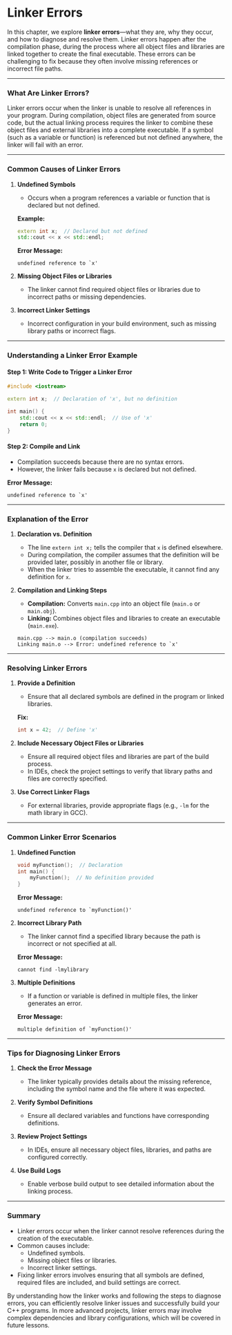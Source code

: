# Linker Errors

In this chapter, we explore **linker errors**—what they are, why they occur, and how to diagnose and resolve them. Linker errors happen after the compilation phase, during the process where all object files and libraries are linked together to create the final executable. These errors can be challenging to fix because they often involve missing references or incorrect file paths.

---

### **What Are Linker Errors?**

Linker errors occur when the linker is unable to resolve all references in your program. During compilation, object files are generated from source code, but the actual linking process requires the linker to combine these object files and external libraries into a complete executable. If a symbol (such as a variable or function) is referenced but not defined anywhere, the linker will fail with an error.

---

### **Common Causes of Linker Errors**

1. **Undefined Symbols**
   - Occurs when a program references a variable or function that is declared but not defined.

   **Example:**
   ```cpp
   extern int x;  // Declared but not defined
   std::cout << x << std::endl;
   ```
   **Error Message:**
   ```
   undefined reference to `x'
   ```

2. **Missing Object Files or Libraries**
   - The linker cannot find required object files or libraries due to incorrect paths or missing dependencies.

3. **Incorrect Linker Settings**
   - Incorrect configuration in your build environment, such as missing library paths or incorrect flags.

---

### **Understanding a Linker Error Example**

#### **Step 1: Write Code to Trigger a Linker Error**
```cpp
#include <iostream>

extern int x;  // Declaration of 'x', but no definition

int main() {
    std::cout << x << std::endl;  // Use of 'x'
    return 0;
}
```

#### **Step 2: Compile and Link**
- Compilation succeeds because there are no syntax errors.
- However, the linker fails because `x` is declared but not defined.

**Error Message:**
```
undefined reference to `x'
```

---

### **Explanation of the Error**

1. **Declaration vs. Definition**
   - The line `extern int x;` tells the compiler that `x` is defined elsewhere.
   - During compilation, the compiler assumes that the definition will be provided later, possibly in another file or library.
   - When the linker tries to assemble the executable, it cannot find any definition for `x`.

2. **Compilation and Linking Steps**
   - **Compilation:** Converts `main.cpp` into an object file (`main.o` or `main.obj`).
   - **Linking:** Combines object files and libraries to create an executable (`main.exe`).

   ```
   main.cpp --> main.o (compilation succeeds)
   Linking main.o --> Error: undefined reference to `x'
   ```

---

### **Resolving Linker Errors**

1. **Provide a Definition**
   - Ensure that all declared symbols are defined in the program or linked libraries.

   **Fix:**
   ```cpp
   int x = 42;  // Define 'x'
   ```

2. **Include Necessary Object Files or Libraries**
   - Ensure all required object files and libraries are part of the build process.
   - In IDEs, check the project settings to verify that library paths and files are correctly specified.

3. **Use Correct Linker Flags**
   - For external libraries, provide appropriate flags (e.g., `-lm` for the math library in GCC).

---

### **Common Linker Error Scenarios**

1. **Undefined Function**
   ```cpp
   void myFunction();  // Declaration
   int main() {
       myFunction();  // No definition provided
   }
   ```
   **Error Message:**
   ```
   undefined reference to `myFunction()'
   ```

2. **Incorrect Library Path**
   - The linker cannot find a specified library because the path is incorrect or not specified at all.

   **Error Message:**
   ```
   cannot find -lmylibrary
   ```

3. **Multiple Definitions**
   - If a function or variable is defined in multiple files, the linker generates an error.

   **Error Message:**
   ```
   multiple definition of `myFunction()'
   ```

---

### **Tips for Diagnosing Linker Errors**

1. **Check the Error Message**
   - The linker typically provides details about the missing reference, including the symbol name and the file where it was expected.

2. **Verify Symbol Definitions**
   - Ensure all declared variables and functions have corresponding definitions.

3. **Review Project Settings**
   - In IDEs, ensure all necessary object files, libraries, and paths are configured correctly.

4. **Use Build Logs**
   - Enable verbose build output to see detailed information about the linking process.

---

### **Summary**

- Linker errors occur when the linker cannot resolve references during the creation of the executable.
- Common causes include:
  - Undefined symbols.
  - Missing object files or libraries.
  - Incorrect linker settings.
- Fixing linker errors involves ensuring that all symbols are defined, required files are included, and build settings are correct.

By understanding how the linker works and following the steps to diagnose errors, you can efficiently resolve linker issues and successfully build your C++ programs. In more advanced projects, linker errors may involve complex dependencies and library configurations, which will be covered in future lessons.
